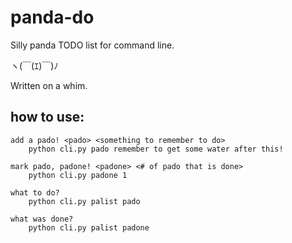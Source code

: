 # panda-do

Silly panda TODO list for command line.

ヽ(￣(ｴ)￣)ﾉ

Written on a whim.

## how to use:

```
add a pado! <pado> <something to remember to do>
    python cli.py pado remember to get some water after this!

mark pado, padone! <padone> <# of pado that is done>
    python cli.py padone 1

what to do?
    python cli.py palist pado

what was done?
    python cli.py palist padone
```
